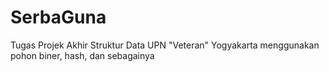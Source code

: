 # SerbaGuna
Tugas Projek Akhir Struktur Data UPN "Veteran" Yogyakarta menggunakan pohon biner, hash, dan sebagainya
